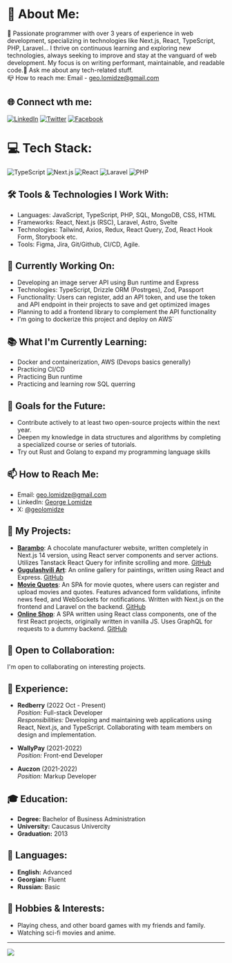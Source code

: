 # 💫 About Me:
🚀 Passionate programmer with over 3 years of experience in web development, specializing in technologies like Next.js, React, TypeScript, PHP, Laravel... I thrive on continuous learning and exploring new technologies, always seeking to improve and stay at the vanguard of web development. My focus is on writing performant, maintainable, and readable code.💬 Ask me about any tech-related stuff.<br>📪 How to reach me: Email - geo.lomidze@gmail.com

## 🌐 Connect wth me:
[![LinkedIn](https://img.shields.io/badge/LinkedIn-%230077B5.svg?logo=linkedin&logoColor=white)](https://www.linkedin.com/in/geo318) [![Twitter](https://img.shields.io/badge/X-%231DA1F2.svg?logo=X&logoColor=white)](https://twitter.com/geo318) [![Facebook](https://img.shields.io/badge/Facebook-%231877F2.svg?logo=Facebook&logoColor=white)](https://www.facebook.com/geo318)

# 💻 Tech Stack:
![TypeScript](https://img.shields.io/badge/typescript-%23007ACC.svg?style=for-the-badge&logo=typescript&logoColor=white) ![Next.js](https://img.shields.io/badge/next.js-000000?style=for-the-badge&logo=next.js&logoColor=white) ![React](https://img.shields.io/badge/react-%2320232a.svg?style=for-the-badge&logo=react&logoColor=%2361DAFB) ![Laravel](https://img.shields.io/badge/laravel-%23FF2D20.svg?style=for-the-badge&logo=laravel&logoColor=white) ![PHP](https://img.shields.io/badge/php-%23777BB4.svg?style=for-the-badge&logo=php&logoColor=white)

## 🛠️ Tools & Technologies I Work With:
- Languages: JavaScript, TypeScript, PHP, SQL, MongoDB, CSS, HTML
- Frameworks: React, Next.js (RSC), Laravel, Astro, Svelte
- Technologies: Tailwind, Axios, Redux, React Query, Zod, React Hook Form, Storybook etc.
- Tools: Figma, Jira, Git/Github, CI/CD, Agile.

## 🔨 Currently Working On:
- Developing an image server API using Bun runtime and Express
- Technologies: TypeScript, Drizzle ORM (Postrges), Zod, Passport
- Functionality: Users can register, add an API token, and use the token and API endpoint in their projects to save and get optimized images
- Planning to add a frontend library to complement the API functionality
- I'm going to dockerize this project and deploy on AWS`

## 📚 What I'm Currently Learning:
- Docker and containerization, AWS (Devops basics generally)
- Practicing CI/CD
- Practicing Bun runtime
- Practicing and learning row SQL querring

## 🎯 Goals for the Future:
- Contribute actively to at least two open-source projects within the next year.
- Deepen my knowledge in data structures and algorithms by completing a specialized course or series of tutorials.
- Try out Rust and Golang to expand my programming language skills

## 📫 How to Reach Me:
- Email: geo.lomidze@gmail.com
- LinkedIn: [George Lomidze](https://www.linkedin.com/in/geo318)
- X: [@geolomidze](https://twitter.com/geolomidze)

## 🚀 My Projects:
- **[Barambo](https://barambo.ge)**: A chocolate manufacturer website, written completely in Next.js 14 version, using React server components and server actions. Utilizes Tanstack React Query for infinite scrolling and more. [GitHub](https://github.com/geo318/barambo)
- **[Gugulashvili Art](https://zuragugulashvili.com)**: An online gallery for paintings, written using React and Express. [GitHub](https://github.com/geo318/gugulashvili-art)
- **[Movie Quotes](https://movie-quotes.lomize.com)**: An SPA for movie quotes, where users can register and upload movies and quotes. Features advanced form validations, infinite news feed, and WebSockets for notifications. Written with Next.js on the frontend and Laravel on the backend. [GitHub](https://github.com/geo318/movie-quotes)
- **[Online Shop](https://react-shop.lomize.com/categories/all)**: A SPA written using React class components, one of the first React projects, originally written in vanilla JS. Uses GraphQL for requests to a dummy backend. [GitHub](https://github.com/geo318/online-shop)

## 🤝 Open to Collaboration:
I'm open to collaborating on interesting projects.

## 💼 Experience:
- **Redberry** (2022 Oct - Present)<br>
  *Position:* Full-stack Developer<br>
  *Responsibilities:* Developing and maintaining web applications using React, Next.js, and TypeScript. Collaborating with team members on design and implementation.

- **WallyPay** (2021-2022)<br>
  *Position:* Front-end Developer<br>

- **Auczon** (2021-2022)<br>
  *Position:* Markup Developer<br>

## 🎓 Education:
- **Degree:** Bachelor of Business Administration
- **University:** Caucasus Univercity
- **Graduation:** 2013

## 💬 Languages:
- **English:** Advanced
- **Georgian:** Fluent
- **Russian:** Basic

## 🌟 Hobbies & Interests:
- Playing chess, and other board games with my friends and family.
- Watching sci-fi movies and anime.

---

[![](https://visitcount.itsvg.in/api?id=naxucrishvili1993&icon=0&color=0)](https://visitcount.itsvg.in)

<!-- Proudly created with GPRM ( https://gprm.itsvg.in ) -->
